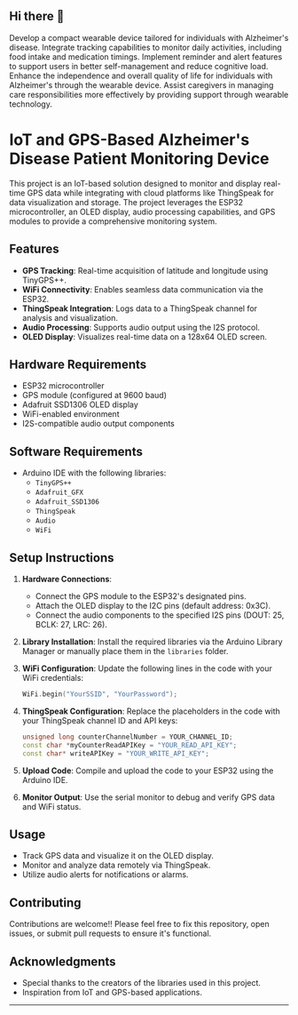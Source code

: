 ## Hi there 👋
Develop a compact wearable device tailored for individuals with Alzheimer's  disease.
Integrate tracking capabilities to monitor daily activities, including food intake and  medication timings.
Implement reminder and alert features to support users in better self-management  and reduce cognitive load.
Enhance	the	independence	and	overall	quality	of	life	for	individuals	with  Alzheimer's through the wearable device.
Assist caregivers in managing care responsibilities more effectively by providing  support through wearable technology.


<!--
**Singakarthik/singakarthik** is a ✨ _special_ ✨ repository because its `README.md` (this file) appears on your GitHub profile.

Here are some ideas to get you started:

- 🔭 I’m currently working on ...
- 🌱 I’m currently learning ...
- 👯 I’m looking to collaborate on ...
- 🤔 I’m looking for help with ...
- 💬 Ask me about ...
- 📫 How to reach me: ...
- 😄 Pronouns: ...
- ⚡ Fun fact: ...
-->

# IoT and GPS-Based Alzheimer's Disease Patient Monitoring Device

This project is an IoT-based solution designed to monitor and display real-time GPS data while integrating with cloud platforms like ThingSpeak for data visualization and storage. The project leverages the ESP32 microcontroller, an OLED display, audio processing capabilities, and GPS modules to provide a comprehensive monitoring system.

## Features

- **GPS Tracking**: Real-time acquisition of latitude and longitude using TinyGPS++.
- **WiFi Connectivity**: Enables seamless data communication via the ESP32.
- **ThingSpeak Integration**: Logs data to a ThingSpeak channel for analysis and visualization.
- **Audio Processing**: Supports audio output using the I2S protocol.
- **OLED Display**: Visualizes real-time data on a 128x64 OLED screen.

## Hardware Requirements

- ESP32 microcontroller
- GPS module (configured at 9600 baud)
- Adafruit SSD1306 OLED display
- WiFi-enabled environment
- I2S-compatible audio output components

## Software Requirements

- Arduino IDE with the following libraries:
  - `TinyGPS++`
  - `Adafruit_GFX`
  - `Adafruit_SSD1306`
  - `ThingSpeak`
  - `Audio`
  - `WiFi`

## Setup Instructions

1. **Hardware Connections**:
   - Connect the GPS module to the ESP32's designated pins.
   - Attach the OLED display to the I2C pins (default address: 0x3C).
   - Connect the audio components to the specified I2S pins (DOUT: 25, BCLK: 27, LRC: 26).

2. **Library Installation**:
   Install the required libraries via the Arduino Library Manager or manually place them in the `libraries` folder.

3. **WiFi Configuration**:
   Update the following lines in the code with your WiFi credentials:
   ```cpp
   WiFi.begin("YourSSID", "YourPassword");
   ```

4. **ThingSpeak Configuration**:
   Replace the placeholders in the code with your ThingSpeak channel ID and API keys:
   ```cpp
   unsigned long counterChannelNumber = YOUR_CHANNEL_ID;
   const char *myCounterReadAPIKey = "YOUR_READ_API_KEY";
   const char* writeAPIKey = "YOUR_WRITE_API_KEY";
   ```

5. **Upload Code**:
   Compile and upload the code to your ESP32 using the Arduino IDE.

6. **Monitor Output**:
   Use the serial monitor to debug and verify GPS data and WiFi status.

## Usage
- Track GPS data and visualize it on the OLED display.
- Monitor and analyze data remotely via ThingSpeak.
- Utilize audio alerts for notifications or alarms.

## Contributing
Contributions are welcome!!
Please feel free to fix this repository, open issues, or submit pull requests to ensure it's functional.

## Acknowledgments
- Special thanks to the creators of the libraries used in this project.
- Inspiration from IoT and GPS-based applications.
---
